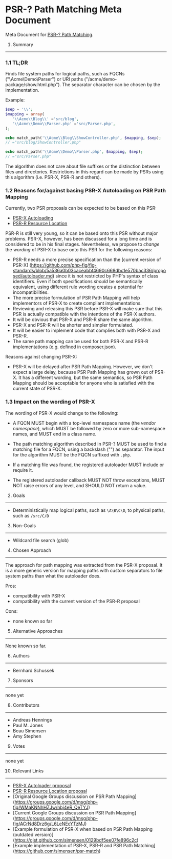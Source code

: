 PSR-? Path Matching Meta Document
=================================

Meta Document for [PSR-? Path Matching](path-matching.md).

1. Summary
----------

### 1.1 TL;DR

Finds file system paths for logical paths, such as FQCNs ("\Acme\Demo\Parser")
or URI paths ("/acme/demo-package/show.html.php"). The separator character can
be chosen by the implementation.

Example:

```php
$sep = '\\';
$mapping = array(
   '\\Acme\\Blog\\' ='src/blog',
   '\\Acme\\Demo\\Parser.php' ='src/Parser.php',
);

echo match_path('\\Acme\\Blog\\ShowController.php', $mapping, $sep);
// ="src/blog/ShowController.php"

echo match_path('\\Acme\\Demo\\Parser.php', $mapping, $sep);
// ="src/Parser.php"
```

The algorithm does not care about file suffixes or the distinction between
files and directories. Restrictions in this regard can be made by PSRs
using this algorithm (i.e. PSR-X, PSR-R and others).

### 1.2 Reasons for/against basing PSR-X Autoloading on PSR Path Mapping

Currently, two PSR proposals can be expected to be based on this PSR:

* [PSR-X Autoloading][psr-x]
* [PSR-R Resource Location][psr-r]

PSR-R is still very young, so it can be based onto this PSR without major
problems. PSR-X, however, has been discussed for a long time and is considered
to be in his final stages. Nevertheless, we propose to *change* the *wording* of
PSR-X to base onto this PSR for the following reasons:

* PSR-R needs a more precise specification than the [current version of PSR-X]
  (https://github.com/php-fig/fig-standards/blob/5a536a0b03caceabbf4690c668dbc1e570bac336/proposed/autoloader.md)
  since it is not restricted by PHP's syntax of class identifiers. Even if both
  specifications *should* be semantically equivalent, using different rule
  wording creates a potential for incompatibilities.
* The more precise formulation of PSR Path Mapping will help implementors of
  PSR-X to create compliant implementations.
* Reviewing and releasing this PSR before PSR-X will make sure that this PSR
  is actually compatible with the intentions of the PSR-X authors.
* It will be obvious that PSR-X and PSR-R share the same algorithm.
* PSR-X and PSR-R will be shorter and simpler formulated.
* It will be easier to implement code that complies both with PSR-X and PSR-R.
* The same path mapping can be used for both PSR-X and PSR-R implementations
  (e.g. defined in composer.json).

Reasons against changing PSR-X:

* PSR-X will be delayed after PSR Path Mapping. However, we don't expect a large
  delay, because PSR Path Mapping has grown out of PSR-X. It has a different
  wording, but the same semantics, so PSR Path Mapping should be acceptable for
  anyone who is satisfied with the current state of PSR-X.

### 1.3 Impact on the wording of PSR-X

The wording of PSR-X would change to the following:

- A FQCN MUST begin with a top-level namespace name (the *vendor namespace*),
  which MUST be followed by zero or more sub-namespace names, and MUST end in
  a class name.

- The path matching algorithm described in PSR-? MUST be used to find a
  matching file for a FQCN, using a backslash ("\") as separator. The input
  for the algorithm MUST be the FQCN suffixed with `.php`.

- If a matching file was found, the registered autoloader MUST include or
  require it.

- The registered autoloader callback MUST NOT throw exceptions, MUST NOT
  raise errors of any level, and SHOULD NOT return a value.

2. Goals
--------

* Deterministically map logical paths, such as `\A\B\C\D`, to physical paths,
  such as `/src/C/D`

3. Non-Goals
------------

* Wildcard file search (glob)

4. Chosen Approach
------------------

The approach for path mapping was extracted from the PSR-X proposal. It is a
more generic version for mapping paths with custom separators to file system
paths than what the autoloader does.

Pros:

* compatibility with PSR-X
* compatibility with the current version of the PSR-R proposal

Cons:

* none known so far

5. Alternative Approaches
-------------------------

None known so far.

6. Authors
----------

* Bernhard Schussek

7. Sponsors
-----------

none yet

8. Contributors
---------------

* Andreas Hennings
* Paul M. Jones
* Beau Simensen
* Amy Stephen

9. Votes
--------

none yet

10. Relevant Links
------------------

* [PSR-X Autoloader proposal][psr-x]
* [PSR-R Resource Location proposal][psr-r]
* [Original Google Groups discussion on PSR Path Mapping]
  (https://groups.google.com/d/msg/php-fig/WMaKNNhHZJw/nbj4eR_QeTYJ)
* [Current Google Groups discussion on PSR Path Mapping]
  (https://groups.google.com/d/msg/php-fig/ACrNd8Drz6g/L6LeNEcYTzMJ)
* [Example formulation of PSR-X when based on PSR Path Mapping (outdated version)]
  (https://gist.github.com/simensen/0129bdf5ee07fe896c2c)
* [Example implementation of PSR-X, PSR-R and PSR Path Matching]
  (https://github.com/simensen/psr-match)


[psr-x]: https://github.com/php-fig/fig-standards/blob/master/proposed/autoloader.md
[psr-r]: resource-location.md
